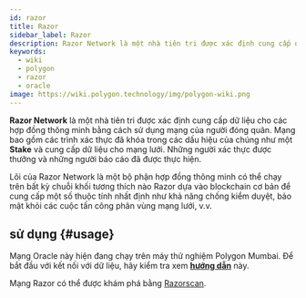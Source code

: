 ```yaml
---
id: razor
title: Razor
sidebar_label: Razor
description: Razor Network là một nhà tiên tri được xác định cung cấp dữ liệu cho các hợp đồng thông minh bằng cách sử dụng mạng lưới của người ta
keywords:
  - wiki
  - polygon
  - razor
  - oracle
image: https://wiki.polygon.technology/img/polygon-wiki.png
---
```


**Razor Network** là một nhà tiên tri được xác định cung cấp dữ liệu cho các hợp đồng thông minh bằng cách sử dụng mạng của người đóng quân. Mạng bao gồm các trình xác thực đã khóa trong các dấu hiệu của chúng như một **Stake** và cung cấp dữ liệu cho mạng lưới. Những người xác thực được thưởng và những người báo cáo đã được thực hiện.

Lõi của Razor Network là một bộ phận hợp đồng thông minh có thể chạy trên bất kỳ chuỗi khối tương thích nào Razor dựa vào blockchain cơ bản để cung cấp một số thuộc tính nhất định như khả năng chống kiểm duyệt, bảo mật khỏi các cuộc tấn công phân vùng mạng lưới, v.v.

## sử dụng {#usage}

Mạng Oracle này hiện đang chạy trên máy thử nghiệm Polygon Mumbai. Để bắt đầu với kết nối với dữ liệu, hãy kiểm tra xem **[hướng dẫn](https://docs.razor.network/)** này.

Mạng Razor có thể được khám phá bằng [Razorscan](https://razorscan.io/).

